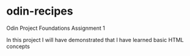 # odin-recipes
Odin Project Foundations Assignment 1

In this project I will have demonstrated that I have learned basic HTML concepts
